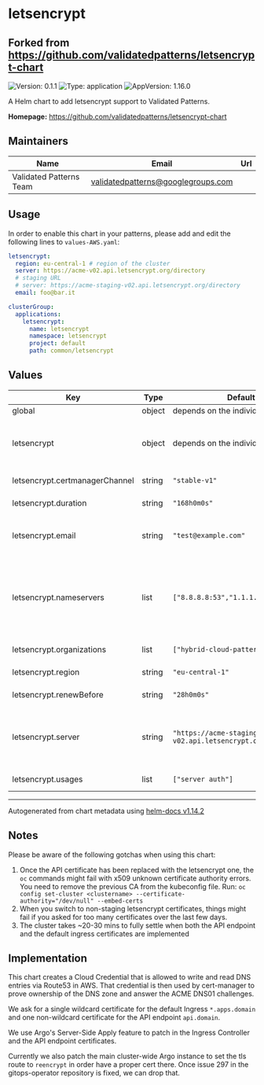 # letsencrypt

## Forked from https://github.com/validatedpatterns/letsencrypt-chart







![Version: 0.1.1](https://img.shields.io/badge/Version-0.1.1-informational?style=flat-square) ![Type: application](https://img.shields.io/badge/Type-application-informational?style=flat-square) ![AppVersion: 1.16.0](https://img.shields.io/badge/AppVersion-1.16.0-informational?style=flat-square)

A Helm chart to add letsencrypt support to Validated Patterns.

**Homepage:** <https://github.com/validatedpatterns/letsencrypt-chart>

## Maintainers

| Name | Email | Url |
| ---- | ------ | --- |
| Validated Patterns Team | <validatedpatterns@googlegroups.com> |  |

## Usage

In order to enable this chart in your patterns, please add and edit the
following lines to `values-AWS.yaml`:

```yaml
letsencrypt:
  region: eu-central-1 # region of the cluster
  server: https://acme-v02.api.letsencrypt.org/directory
  # staging URL
  # server: https://acme-staging-v02.api.letsencrypt.org/directory
  email: foo@bar.it

clusterGroup:
  applications:
    letsencrypt:
      name: letsencrypt
      namespace: letsencrypt
      project: default
      path: common/letsencrypt
```

## Values

| Key | Type | Default | Description |
|-----|------|---------|-------------|
| global | object | depends on the individual settings | Dictionary of the global settings to configure this chart |
| letsencrypt | object | depends on the individual settings | This section contains all the parameters for the letsencrypt chart in order to request CA signed certificates in a Validated Pattern By default if you include this chart you enable the letsencrypt charts on both the *.apps.<domain> ingress and on the API endpoint |
| letsencrypt.certmanagerChannel | string | `"stable-v1"` | String the channel to install cert-manager from (Defaults to "stable-v1") |
| letsencrypt.duration | string | `"168h0m0s"` | Duration of the requested letsencrypt certificates (Defaults to 168h0m0s) |
| letsencrypt.email | string | `"test@example.com"` | String containing the email used when requesting certificates to letsencrypt (required) These two lines need tweaking for every deployment. @example.com emails will be rejected by letsencrypt |
| letsencrypt.nameservers | list | `["8.8.8.8:53","1.1.1.1:53"]` | List of DNS server (ip:port strings) to be used when doing DNS01 challenges (Defaults to [8.8.8.8:53, 1.1.1.1:53]) These two are needed because the DNS01 ACME solver needs outside DNS servers and won't really work with openshift's internal split-view DNS servers https://cert-manager.io/docs/configuration/acme/dns01/#setting-nameservers-for-dns01-self-check |
| letsencrypt.organizations | list | `["hybrid-cloud-patterns.io"]` | List of organization names to be put in a certificate (Defaults to [hybrid-cloud-patterns.io]) |
| letsencrypt.region | string | `"eu-central-1"` | String that defines the region used by the route53/dns01 resolver in cert-manager (required) |
| letsencrypt.renewBefore | string | `"28h0m0s"` | How long before expiration date should the certs be renewed (Defaults to 28h0m0s) |
| letsencrypt.server | string | `"https://acme-staging-v02.api.letsencrypt.org/directory"` | String containing the letsencrypt ACME URL (Defaults to the staging server) By default we use the staging URL to avoid any ratelimiting while testing To switch to the production certificates signed by a recognized CA, please switch to the non-staging URL (see values.yaml) |
| letsencrypt.usages | list | `["server auth"]` | List of certificate uses. See API cert-manager.io/v1.KeyUsage (Defaults to [server auth]) |

----------------------------------------------
Autogenerated from chart metadata using [helm-docs v1.14.2](https://github.com/norwoodj/helm-docs/releases/v1.14.2)

## Notes

Please be aware of the following gotchas when using this chart:

1. Once the API certificate has been replaced with the letsencrypt one, the `oc` commands might fail with x509 unknown certificate authority errors.
   You need to remove the previous CA from the kubeconfig file. Run: `oc config set-cluster <clustername> --certificate-authority="/dev/null" --embed-certs`
2. When you switch to non-staging letsencrypt certificates, things might fail if you asked for too many certificates over the last few days.
3. The cluster takes ~20-30 mins to fully settle when both the API endpoint and the default ingress certificates are implemented

## Implementation

This chart creates a Cloud Credential that is allowed to write and read DNS
entries via Route53 in AWS. That credential is then used by cert-manager to
prove ownership of the DNS zone and answer the ACME DNS01 challenges.

We ask for a single wildcard certificate for the default Ingress `*.apps.domain`
and one non-wildcard certificate for the API endpoint `api.domain`.

We use Argo's Server-Side Apply feature to patch in the Ingress Controller and
the API endpoint certificates.

Currently we also patch the main cluster-wide Argo instance to set the tls
route to `reencrypt` in order have a proper cert there. Once issue 297 in the
gitops-operator repository is fixed, we can drop that.
